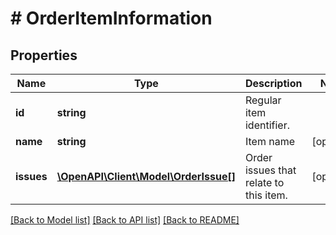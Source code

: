 # # OrderItemInformation

## Properties

Name | Type | Description | Notes
------------ | ------------- | ------------- | -------------
**id** | **string** | Regular item identifier. |
**name** | **string** | Item name | [optional]
**issues** | [**\OpenAPI\Client\Model\OrderIssue[]**](OrderIssue.md) | Order issues that relate to this item. | [optional]

[[Back to Model list]](../../README.md#models) [[Back to API list]](../../README.md#endpoints) [[Back to README]](../../README.md)
